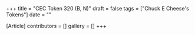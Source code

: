 +++
title = "CEC Token 320 (B, N)"
draft = false
tags = ["Chuck E Cheese's Tokens"]
date = ""

[Article]
contributors = []
gallery = []
+++